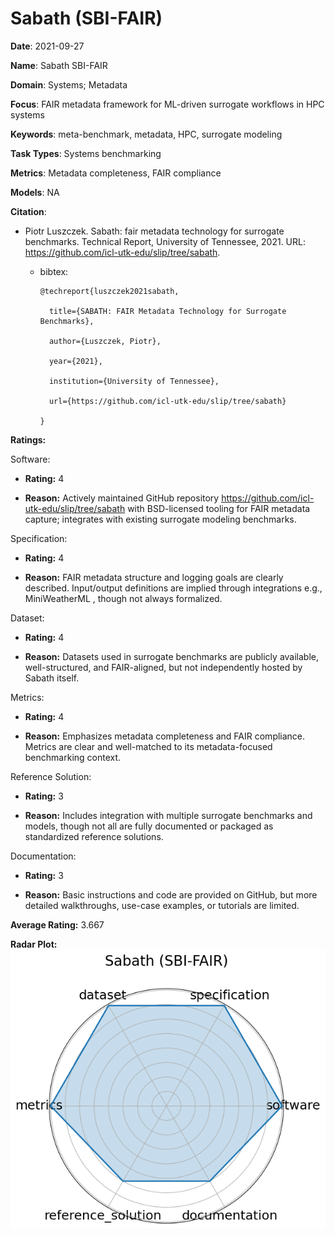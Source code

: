 # Sabath (SBI-FAIR)


**Date**: 2021-09-27


**Name**: Sabath  SBI-FAIR 


**Domain**: Systems; Metadata


**Focus**: FAIR metadata framework for ML-driven surrogate workflows in HPC systems


**Keywords**: meta-benchmark, metadata, HPC, surrogate modeling


**Task Types**: Systems benchmarking


**Metrics**: Metadata completeness, FAIR compliance


**Models**: NA


**Citation**:


- Piotr Luszczek. Sabath: fair metadata technology for surrogate benchmarks. Technical Report, University of Tennessee, 2021. URL: https://github.com/icl-utk-edu/slip/tree/sabath.

  - bibtex:
      ```
      @techreport{luszczek2021sabath,

        title={SABATH: FAIR Metadata Technology for Surrogate Benchmarks},

        author={Luszczek, Piotr},

        year={2021},

        institution={University of Tennessee},

        url={https://github.com/icl-utk-edu/slip/tree/sabath}

      }

      ```

**Ratings:**


Software:


  - **Rating:** 4


  - **Reason:** Actively maintained GitHub repository  https://github.com/icl-utk-edu/slip/tree/sabath  with BSD-licensed tooling for FAIR metadata capture; integrates with existing surrogate modeling benchmarks. 


Specification:


  - **Rating:** 4


  - **Reason:** FAIR metadata structure and logging goals are clearly described. Input/output definitions are implied through integrations  e.g., MiniWeatherML , though not always formalized. 


Dataset:


  - **Rating:** 4


  - **Reason:** Datasets used in surrogate benchmarks are publicly available, well-structured, and FAIR-aligned, but not independently hosted by Sabath itself. 


Metrics:


  - **Rating:** 4


  - **Reason:** Emphasizes metadata completeness and FAIR compliance. Metrics are clear and well-matched to its metadata-focused benchmarking context. 


Reference Solution:


  - **Rating:** 3


  - **Reason:** Includes integration with multiple surrogate benchmarks and models, though not all are fully documented or packaged as standardized reference solutions. 


Documentation:


  - **Rating:** 3


  - **Reason:** Basic instructions and code are provided on GitHub, but more detailed walkthroughs, use-case examples, or tutorials are limited. 


**Average Rating:** 3.667


**Radar Plot:**
 ![Sabath Sbi-Fair radar plot](../../tex/images/sabath_sbi-fair_radar.png)